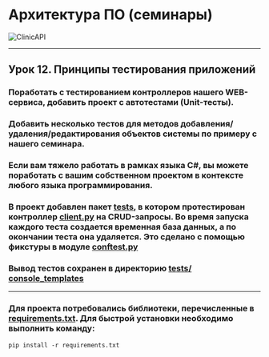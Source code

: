 # Архитектура ПО (семинары)

![ClinicAPI](imgs/ClinicAPI.png)

-----

## Урок 12. Принципы тестирования приложений
### Поработать с тестированием контроллеров нашего WEB-сервиса, добавить проект с автотестами (Unit-тесты).
### Добавить несколько тестов для методов добавления/удаления/редактирования объектов системы по примеру с нашего семинара.
### Если вам тяжело работать в рамках языка C#, вы можете поработать с вашим собственном проектом в контексте любого языка программирования.

### В проект добавлен пакет  [**tests**](tests "Ссылка на пакет"), в котором протестирован контроллер [**client.py**](controllers/client.py "Ссылка на файл") на CRUD-запросы. Во время запуска каждого теста создается временная база данных, а по окончании теста она удаляется. Это сделано с помощью фикстуры в модуле [**conftest.py**](tests/conftest.py "Ссылка на файл")
### Вывод тестов сохранен в директорию [**tests/сonsole_templates**](tests/console_templates/ "Ссылка на пакет")

-----

### Для проекта потребовались библиотеки, перечисленные в [**requirements.txt**](requirements.txt "Ссылка на файл"). Для быстрой установки необходимо выполнить команду:
    pip install -r requirements.txt  